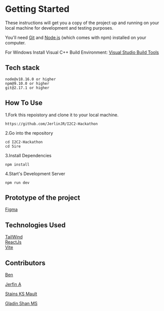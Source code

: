 # Getting Started

These instructions will get you a copy of the project up and running on your local machine for development and testing purposes.

You'll need [Git](https://git-scm.com/) and [Node.js](https://nodejs.org/en/download) (which comes with npm) installed on your computer.

For Windows Install Visual C++ Build Environment: [Visual Studio Build Tools](https://visualstudio.microsoft.com/thank-you-downloading-visual-studio/?sku=BuildTools)

## Tech stack

    node@v18.16.0 or higher
    npm@9.10.0 or higher
    git@2.17.1 or higher


## How To Use

1.Fork this repoistory and clone it to your local machine.

    https://github.com/JerlinJR/I2C2-Hackathon

2.Go into the repository

    cd I2C2-Hackathon
    cd 5ire

3.Install Dependencies

    npm install

4.Start's Development Server

    npm run dev


## Prototype of the project

[Figma](https://www.figma.com/proto/9cKeMLgFVqrvKzizNk6164/ui-practice?page-id=208%3A6&node-id=272-853&viewport=800%2C786%2C0.03&scaling=min-zoom&starting-point-node-id=272%3A853)


## Technologies Used

[TailWind](https://tailwindcss.com/)\
[ReactJs](https://react.dev/)\
[Vite](https://vitejs.dev/)

## Contributors

[Ben](https://github.com/JerlinJR)

[Jerfin A]()

[Stains KS Mault ](https://github.com/stainsleto)

[Gladin Shan MS](https://github.com/GladinShan)

